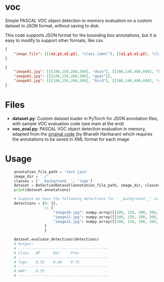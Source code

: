 # voc
Simple PASCAL VOC object detection in-memory evaluation on a custom dataset in JSON format, without saving to disk.

This code supports JSON format for the bounding box annotations, but it is easy to modify to support other formats, like csv.
```json
{
    "image_file": [[[x1,y1,x2,y2], "class_label"], [[x1,y1,x2,y2], "class_label"]],
}
```

```json
{
    "image01.jpg": [[[100,150,200,300], "duck"], [[300,140,400,600], "bunny"]],
    "image02.jpg": [[[100,150,200,300], "goat"]],
    "image03.jpg": [[[100,150,200,300], "bird"], [[300,140,400,600], "goose"]]
}
```

# Files
  - **dataset.py**: Custom dataset loader in PyTorch for JSON annotation files, with sample VOC evaluation code (see main at the end)
  - **voc_eval.py**: PASCAL VOC object detection evaluation in memory, adapted from the [original code](https://github.com/GOATmessi7/RFBNet/blob/master/data/voc_eval.py) (by Bharath Hariharan) which requires the annotations to be saved in XML format for each image

# Usage
```python
    annotation_file_path = 'test.json'
    image_dir = './'
    classes = ['__background__', 'logo']
    dataset = DetectionDataset(annotation_file_path, image_dir, classes, preproc=None, mode='test')
    print(dataset.annotations)

    # Suppose we have the following detections for '__background__' vs 'logo' detection task:
    detections = {0: {},
                  1: {
                      "image10.jpg": numpy.array([[100, 150, 200, 300, 0.9]]),
                      "image11.jpg": numpy.array([[100, 150, 200, 300, 0.8]]),
                      "image12.jpg": numpy.array([[100, 150, 200, 300, 0.4], [400, 140, 800, 600, 0.55]])
                  }
                  }

    dataset.evaluate_detections(detections)
    # Output:
    # -----------------------------------------
    # Class   AP      Rec     Prec
    # -----------------------------------------
    # logo    0.55    0.60    0.75
    # -----------------------------------------
    # mAP:    0.55
    # -----------------------------------------
```
